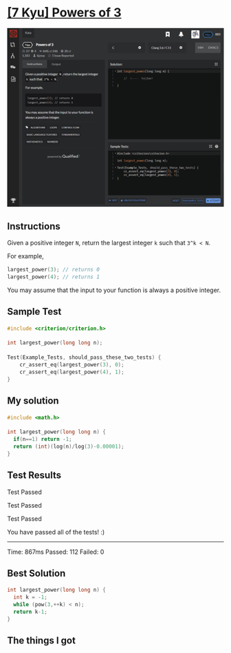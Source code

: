 # [[7 Kyu] Powers of 3](https://www.codewars.com/kata/57be674b93687de78c0001d9/train/c)

![image](./Problem.png)


## Instructions

Given a positive integer `N`, return the largest integer `k` such that `3^k < N`.

For example,

```c
largest_power(3); // returns 0
largest_power(4); // returns 1
```

You may assume that the input to your function is always a positive integer.





## Sample Test

```c
#include <criterion/criterion.h>

int largest_power(long long n);

Test(Example_Tests, should_pass_these_two_tests) {
    cr_assert_eq(largest_power(3), 0);
    cr_assert_eq(largest_power(4), 1);
}
```



## My solution

```c
#include <math.h>

int largest_power(long long n) {
  if(n==1) return -1;
  return (int)(log(n)/log(3)-0.00001);
}
```



## Test Results

Test Passed

Test Passed

Test Passed

You have passed all of the tests! :)

---------

Time: 867ms Passed: 112 Failed: 0



## Best Solution

```c
int largest_power(long long n) {
  int k = -1;
  while (pow(3,++k) < n);
  return k-1;
}
```



## The things I got



